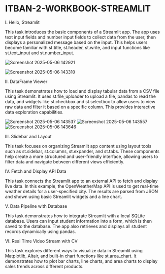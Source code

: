 # ITBAN-2-WORKBOOK-STREAMLIT

I. Hello, Streamlit

  This task introduces the basic components of a Streamlit app. The app uses text input fields and number input fields to collect data from the user, then displays a personalized message based on the input. This helps users become familiar with st.title, st.header, st.write, and input functions like st.text_input and st.number_input. 

  
![Screenshot 2025-05-06 142921](https://github.com/user-attachments/assets/f715d812-1668-41a4-bf02-73af9447247d)

![Screenshot 2025-05-06 143310](https://github.com/user-attachments/assets/4c2ed5e8-82de-4478-974f-c4a2b8b876df)

II. DataFrame Viewer

This task demonstrates how to load and display tabular data from a CSV file using Streamlit. It uses st.file_uploader to upload a file, pandas to read the data, and widgets like st.checkbox and st.selectbox to allow users to view raw data and filter it based on a specific column. This provides interactive data exploration capabilities.


![Screenshot 2025-05-06 143537](https://github.com/user-attachments/assets/632b9973-987c-4f10-aa4a-3b6d60bb3d6a)
![Screenshot 2025-05-06 143557](https://github.com/user-attachments/assets/22b1ee46-7a21-4201-8737-0eb697565b9d)
![Screenshot 2025-05-06 143646](https://github.com/user-attachments/assets/a2723451-be0b-4bcb-ab41-cb7654a774df)

III. Slidebar and Layout

This task focuses on organizing Streamlit app content using layout tools such as st.sidebar, st.columns, st.expander, and st.tabs. These components help create a more structured and user-friendly interface, allowing users to filter data and navigate between different views efficiently.

IV. Fetch and Display API Data

This task connects the Streamlit app to an external API to fetch and display live data. In this example, the OpenWeatherMap API is used to get real-time weather details for a user-specified city. The results are parsed from JSON and shown using basic Streamlit widgets and a line chart.

V. Data Pipeline with Database

This task demonstrates how to integrate Streamlit with a local SQLite database. Users can input student information into a form, which is then saved to the database. The app also retrieves and displays all student records dynamically using pandas.

VI. Real Time Video Stream with CV

This task explores different ways to visualize data in Streamlit using Matplotlib, Altair, and built-in chart functions like st.area_chart. It demonstrates how to plot bar charts, line charts, and area charts to display sales trends across different products.





  
